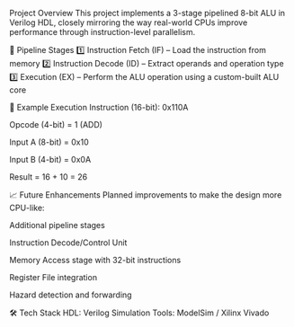 Project Overview
  This project implements a 3-stage pipelined 8-bit ALU in Verilog HDL, closely mirroring the way real-world CPUs improve performance through instruction-level parallelism.

🔧 Pipeline Stages
1️⃣ Instruction Fetch (IF) – Load the instruction from memory
2️⃣ Instruction Decode (ID) – Extract operands and operation type
3️⃣ Execution (EX) – Perform the ALU operation using a custom-built ALU core

📌 Example Execution
Instruction (16-bit): 0x110A

Opcode (4-bit) = 1 (ADD)

Input A (8-bit) = 0x10

Input B (4-bit) = 0x0A

Result = 16 + 10 = 26

📈 Future Enhancements
Planned improvements to make the design more CPU-like:

Additional pipeline stages

Instruction Decode/Control Unit

Memory Access stage with 32-bit instructions

Register File integration

Hazard detection and forwarding

🛠 Tech Stack
HDL: Verilog
Simulation Tools: ModelSim / Xilinx Vivado 

